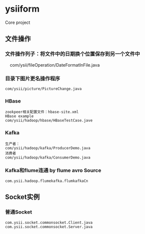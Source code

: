 # ysiiform
Core project
## 文件操作
### 文件操作列子：将文件中的日期换个位置保存到另一个文件中 
     com/ysii/fileOperation/DateFormatInFile.java
### 目录下图片更名操作程序 
    com/ysii/picture/PictureChange.java
### HBase
    zookpeer相关配置文件：hbase-site.xml
    HBase example
    com/ysii/hadoop/hbase/HBaseTestCase.jave 
### Kafka
    生产者：
    com/ysii/hadoop/kafka/ProducerDemo.java 
    消费者
    com/ysii/hadoop/kafka/ConsumerDemo.java 
### Kafka和flume连通 by flume avro Source
    com.ysii.hadoop.flumekafka.flumkafkaCn
## Socket实例
### 普通Socket 
    com.ysii.socket.commonsocket.Client.java
    com.ysii.socket.commonsocket.Server.java
   